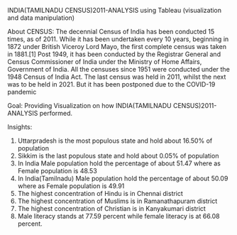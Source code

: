 INDIA(TAMILNADU CENSUS)2011-ANALYSIS using Tableau (visualization and data manipulation)

About CENSUS: The decennial Census of India has been conducted 15 times, as of 2011. While it has been undertaken every 10 years, beginning in 1872 under British Viceroy Lord Mayo, the first complete census was taken in 1881.[1] Post 1949, it has been conducted by the Registrar General and Census Commissioner of India under the Ministry of Home Affairs, Government of India. All the censuses since 1951 were conducted under the 1948 Census of India Act. The last census was held in 2011, whilst the next was to be held in 2021. But it has been postponed due to the COVID-19 pandemic

Goal: Providing Visualization on how INDIA(TAMILNADU CENSUS)2011-ANALYSIS performed.

Insights:

  1. Uttarpradesh is the most populous state and hold about 16.50% of population
  2. Sikkim is the last populous state and hold about 0.05% of population
  3. In India Male population hold the percentage of about 51.47 where as Female population is 48.53
  4. In India(Tamilnadu) Male population hold the percentage of about 50.09 where as Female population is 49.91
  5. The highest concentration of Hindu is in Chennai district
  6. The highest concentration of Muslims is in Ramanathapuram district
  7. The highest concentration of Christian is in Kanyakumari district
  8. Male literacy stands at 77.59 percent while female literacy is at 66.08 percent.
